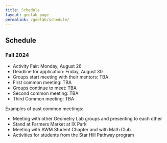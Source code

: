 ```yaml
---
title: Schedule 
layout: geolab_page
permalink: /geolab/schedule/
---
```


<h2 class="mb-3">Schedule</h2>

### Fall 2024

<ul>
<li>Activity Fair: Monday, August 26</li>
<li>Deadline for application: Friday, August 30</li>
<li>Groups start meeting with their mentors: TBA</li>
<li>First common meeting: TBA</li>
<li>Groups continue to meet: TBA</li>
<li>Second common meeting: TBA</li>
<li>Third Common meeting: TBA</li>
</ul>

Examples of past common meetings:

<ul>
<li>Meeting with other Geometry Lab groups and presenting to each other</li>
<li>Stand at Farmers Market at IX Park</li>
<li>Meeting with AWM Student Chapter and with Math Club</li>
<li>Activities for students from the Star Hill Pathway program</li>
</ul>
